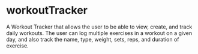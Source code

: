 # workoutTracker

A Workout Tracker that allows the user to be able to view, create, and track daily workouts. The user can log multiple exercises in a workout on a given day, and also track the name, type, weight, sets, reps, and duration of exercise.

